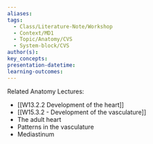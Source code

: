 ```yaml
---
aliases: 
tags:
  - Class/Literature-Note/Workshop
  - Context/MD1
  - Topic/Anatomy/CVS
  - System-block/CVS
author(s): 
key_concepts: 
presentation-datetime: 
learning-outcomes:
---
```

Related Anatomy Lectures:
- [[W13.2.2 Development of the heart]]
- [[W15.3.2 - Development of the vasculature]]
- The adult heart
- Patterns in the vasculature
- Mediastinum